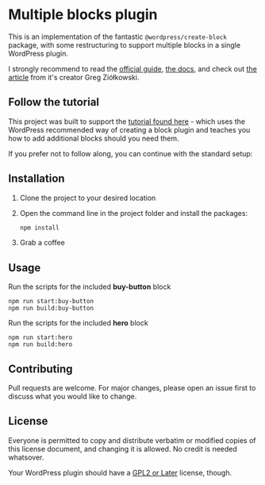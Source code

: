 # Multiple blocks plugin

This is an implementation of the fantastic `@wordpress/create-block` package, with some restructuring to support multiple blocks in a single WordPress plugin.

I strongly recommend to read the [official guide](https://developer.wordpress.org/block-editor/handbook/tutorials/create-block/), [the docs](https://developer.wordpress.org/block-editor/reference-guides/packages/packages-create-block/), and check out [the article](https://gziolo.pl/2020/12/22/how-to-start-block-development-with-scaffolding/) from it's creator Greg Ziółkowski.

## Follow the tutorial
This project was built to support the [tutorial found here](https://dev.to/rmorse/how-to-create-a-multiple-block-plugin-for-wordpress-mpm) - which uses the WordPress recommended way of creating a block plugin and teaches you how to add additional blocks should you need them.

If you prefer not to follow along, you can continue with the standard setup:

## Installation

1. Clone the project to your desired location
2. Open the command line in the project folder and install the packages:

    ```bash
    npm install
    ```
3. Grab a coffee

## Usage

Run the scripts for the included **buy-button** block
```shell
npm run start:buy-button
npm run build:buy-button
```

Run the scripts for the included **hero** block
```shell
npm run start:hero
npm run build:hero
```

## Contributing
Pull requests are welcome. For major changes, please open an issue first to discuss what you would like to change.

## License
Everyone is permitted to copy and distribute verbatim or modified copies of this license document, and changing it is allowed. No credit is needed whatsover.

Your WordPress plugin should have a [GPL2 or Later](https://www.gnu.org/licenses/old-licenses/gpl-2.0.html) license, though.
